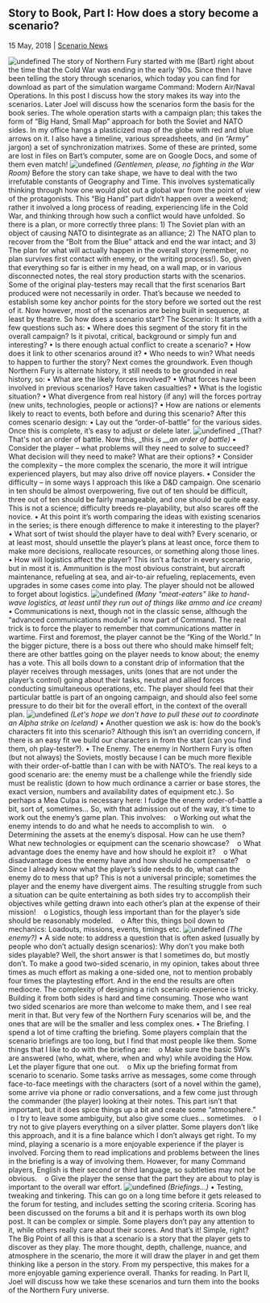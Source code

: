 ## Story to Book, Part I: How does a story become a scenario?

15 May, 2018 | [Scenario News]()

![undefined](/blog/content/public/upload/nf9.2startzpskocqgqnd_0_o.jpg) The story of Northern Fury started with me (Bart) right about the time that the Cold War was ending in the early ‘90s. Since then I have been telling the story through scenarios, which today you can find for download as part of the simulation wargame Command: Modern Air/Naval Operations. In this post I discuss how the story makes its way into the scenarios. Later Joel will discuss how the scenarios form the basis for the book series. The whole operation starts with a campaign plan; this takes the form of “Big Hand, Small Map” approach for both the Soviet and NATO sides. In my office hangs a plasticized map of the globe with red and blue arrows on it. I also have a timeline, various spreadsheets, and (in “Army” jargon) a set of synchronization matrixes. Some of these are printed, some are lost in files on Bart’s computer, some are on Google Docs, and some of them even match! ![undefined](http://www.icp.org/icpmedia/w/e/e/g/weegee_7515_1993_447170_displaysize.jpg) _(Gentlemen, please, no fighting in the War Room)_ Before the story can take shape, we have to deal with the two irrefutable constants of Geography and Time. This involves systematically thinking through how one would plot out a global war from the point of view of the protagonists. This “Big Hand” part didn’t happen over a weekend; rather it involved a long process of reading, experiencing life in the Cold War, and thinking through how such a conflict would have unfolded. So there is a plan, or more correctly three plans: 1) The Soviet plan with an object of causing NATO to disintegrate as an alliance; 2) The NATO plan to recover from the “Bolt from the Blue” attack and end the war intact; and 3) The plan for what will actually happen in the overall story (remember, no plan survives first contact with enemy, or the writing process!). So, given that everything so far is either in my head, on a wall map, or in various disconnected notes, the real story production starts with the scenarios. Some of the original play-testers may recall that the first scenarios Bart produced were not necessarily in order. That’s because we needed to establish some key anchor points for the story before we sorted out the rest of it. Now however, most of the scenarios are being built in sequence, at least by theatre. So how does a scenario start? The Scenario: It starts with a few questions such as: • Where does this segment of the story fit in the overall campaign? Is it pivotal, critical, background or simply fun and interesting? • Is there enough actual conflict to create a scenario? • How does it link to other scenarios around it? • Who needs to win? What needs to happen to further the story? Next comes the groundwork. Even though Northern Fury is alternate history, it still needs to be grounded in real history, so: • What are the likely forces involved? • What forces have been involved in previous scenarios? Have taken casualties? • What is the logistic situation? • What divergence from real history (if any) will the forces portray (new units, technologies, people or actions)? • How are nations or elements likely to react to events, both before and during this scenario? After this comes scenario design: • Lay out the “order-of-battle” for the various sides. Once this is complete, it’s easy to adjust or delete later. ![undefined](https://i.kinja-img.com/gawker-media/image/upload/s--9a--69Vm--/c_scale,f_auto,fl_progressive,q_80,w_800/1427720434611863845.jpg) _(That? That's not an order of battle. Now this, _this _is \_\_an order of battle)_ • Consider the player – what problems will they need to solve to succeed? What decision will they need to make? What are their options? • Consider the complexity – the more complex the scenario, the more it will intrigue experienced players, but may also drive off novice players. • Consider the difficulty – in some ways I approach this like a D&D campaign. One scenario in ten should be almost overpowering, five out of ten should be difficult, three out of ten should be fairly manageable, and one should be quite easy. This is not a science; difficulty breeds re-playability, but also scares off the novice. • At this point it’s worth comparing the ideas with existing scenarios in the series; is there enough difference to make it interesting to the player? • What sort of twist should the player have to deal with? Every scenario, or at least most, should unsettle the player’s plans at least once, force them to make more decisions, reallocate resources, or something along those lines. • How will logistics affect the player? This isn’t a factor in every scenario, but in most it is. Ammunition is the most obvious constraint, but aircraft maintenance, refueling at sea, and air-to-air refueling, replacements, even upgrades in some cases come into play. The player should not be allowed to forget about logistics. ![undefined](<https://www.armytimes.com/resizer/uoqI9_Ey4Nzv2-ytJkBDKeEUrJo=/1200x0/filters:quality(100)/arc-anglerfish-arc2-prod-mco.s3.amazonaws.com/public/MNEJFUS3VBDCPEZTYSZTPIKLG4.jpg>) _(Many "meat-eaters" like to hand-wave logistics, at least until they run out of things like ammo and ice cream)_ • Communications is next, though not in the classic sense, although the “advanced communications module” is now part of Command. The real trick is to force the player to remember that communications matter in wartime. First and foremost, the player cannot be the “King of the World.” In the bigger picture, there is a boss out there who should make himself felt; there are other battles going on the player needs to know about; the enemy has a vote. This all boils down to a constant drip of information that the player receives through messages, units (ones that are not under the player’s control) going about their tasks, neutral and allied forces conducting simultaneous operations, etc. The player should feel that their particular battle is part of an ongoing campaign, and should also feel some pressure to do their bit for the overall effort, in the context of the overall plan. ![undefined](https://upload.wikimedia.org/wikipedia/commons/5/54/US_Navy_100318-N-4774B-061_Signal_flags_are_arranged_on_the_port_bridge_wing_aboard_USS_Bunker_Hill_%28CG_52%29.jpg) _(Let's hope we don't have to pull these out to coordinate an Alpha strike on Iceland)_ • Another question we ask is: how do the book’s characters fit into this scenario? Although this isn’t an overriding concern, if there is an easy fit we build our characters in from the start (can you find them, oh play-tester?). • The Enemy. The enemy in Northern Fury is often (but not always) the Soviets, mostly because I can be much more flexible with their order-of-battle than I can with be with NATO’s. The real keys to a good scenario are: the enemy must be a challenge while the friendly side must be realistic (down to how much ordinance a carrier or base stores, the exact version, numbers and availability dates of equipment etc.). So perhaps a Mea Culpa is necessary here: I fudge the enemy order-of-battle a bit, sort of, sometimes… So, with that admission out of the way, it’s time to work out the enemy’s game plan. This involves:    o Working out what the enemy intends to do and what he needs to accomplish to win.    o Determining the assets at the enemy’s disposal. How can he use them? What new technologies or equipment can the scenario showcase?    o What advantage does the enemy have and how should he exploit it?    o What disadvantage does the enemy have and how should he compensate?    o Since I already know what the player’s side needs to do, what can the enemy do to mess that up? This is not a universal principle; sometimes the player and the enemy have divergent aims. The resulting struggle from such a situation can be quite entertaining as both sides try to accomplish their objectives while getting drawn into each other’s plan at the expense of their mission!    o Logistics, though less important than for the player’s side should be reasonably modeled.    o After this, things boil down to mechanics: Loadouts, missions, events, timings etc. ![undefined](https://vignette.wikia.nocookie.net/red-october/images/4/41/Ramius.png/revision/latest?cb=20120226131902) _(The enemy?)_ • A side note: to address a question that is often asked (usually by people who don’t actually design scenarios): Why don’t you make both sides playable? Well, the short answer is that I sometimes do, but mostly don’t. To make a good two-sided scenario, in my opinion, takes about three times as much effort as making a one-sided one, not to mention probably four times the playtesting effort. And in the end the results are often mediocre. The complexity of designing a rich scenario experience is tricky. Building it from both sides is hard and time consuming. Those who want two sided scenarios are more than welcome to make them, and I see real merit in that. But very few of the Northern Fury scenarios will be, and the ones that are will be the smaller and less complex ones. • The Briefing. I spend a lot of time crafting the briefing. Some players complain that the scenario briefings are too long, but I find that most people like them. Some things that I like to do with the briefing are:    o Make sure the basic 5W’s are answered (who, what, where, when and why) while avoiding the How. Let the player figure that one out.    o Mix up the briefing format from scenario to scenario. Some tasks arrive as messages, some come through face-to-face meetings with the characters (sort of a novel within the game), some arrive via phone or radio conversations, and a few come just through the commander (the player) looking at their notes. This part isn’t that important, but it does spice things up a bit and create some “atmosphere.”    o I try to leave some ambiguity, but also give some clues… sometimes.    o I try not to give players everything on a silver platter. Some players don’t like this approach, and it is a fine balance which I don’t always get right. To my mind, playing a scenario is a more enjoyable experience if the player is involved. Forcing them to read implications and problems between the lines in the briefing is a way of involving them. However, for many Command players, English is their second or third language, so subtleties may not be obvious.    o Give the player the sense that the part they are about to play is important to the overall war effort. ![undefined](https://upload.wikimedia.org/wikipedia/commons/9/91/US_Navy_060821-N-6544L-003_Members_of_Joint_Task_Force_%28JTF%29_Lebanon_attend_the_commander%27s_update_briefing_in_the_Joint_Operations_Center_aboard_the_amphibious_command_ship_USS_Mount_Whitney_%28LCC-JCC_20%29.jpg) _(Briefings...)_ • Testing, tweaking and tinkering. This can go on a long time before it gets released to the forum for testing, and includes setting the scoring criteria. Scoring has been discussed on the forums a bit and it is perhaps worth its own blog post. It can be complex or simple. Some players don’t pay any attention to it, while others really care about their scores. And that’s it! Simple, right? The Big Point of all this is that a scenario is a story that the player gets to discover as they play. The more thought, depth, challenge, nuance, and atmosphere in the scenario, the more it will draw the player in and get them thinking like a person in the story. From my perspective, this makes for a more enjoyable gaming experience overall. Thanks for reading. In Part II, Joel will discuss how we take these scenarios and turn them into the books of the Northern Fury universe.
